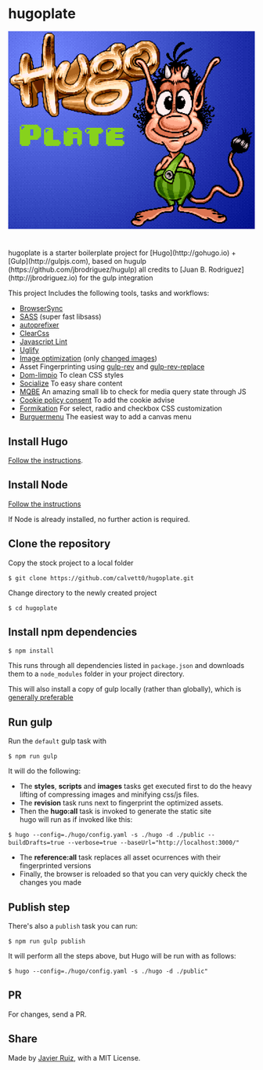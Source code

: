 hugoplate
======
<img src="hugoplate.png" alt="HugoPlate" align="left" style="float:left;margin-right:20px;margin-bottom:40px;">
hugoplate is a starter boilerplate project for [Hugo](http://gohugo.io) + [Gulp](http://gulpjs.com), based on hugulp (https://github.com/jbrodriguez/hugulp) all credits to
[Juan B. Rodriguez](http://jbrodriguez.io) for the gulp integration

This project Includes the following tools, tasks and workflows:

- [BrowserSync](http://www.browsersync.io/)
- [SASS](http://sass-lang.com/) (super fast libsass)
- [autoprefixer](https://github.com/sindresorhus/gulp-autoprefixer)
- [ClearCss](https://github.com/scniro/gulp-clean-css)
- [Javascript Lint](https://github.com/spalger/gulp-jshint)
- [Uglify](https://github.com/terinjokes/gulp-uglify)
- [Image optimization](https://github.com/sindresorhus/gulp-imagemin) (only [changed images](https://github.com/sindresorhus/gulp-changed))
- Asset Fingerprinting using [gulp-rev](https://github.com/sindresorhus/gulp-rev) and [gulp-rev-replace](https://github.com/jamesknelson/gulp-rev-replace)
- [Dom-limpio](https://github.com/carloscabo/dom-limpio) To clean CSS styles
- [Socialize](https://github.com/carloscabo/socialize) To easy share content
- [MQBE](https://github.com/carloscabo/MQBE) An amazing small lib to check for media query state through JS
- [Cookie policy consent](https://github.com/carloscabo/cookie-policy-consent) To add the cookie advise
- [Formikation](https://github.com/vortizhe/formikation) For select, radio and checkbox CSS customization
- [Burguermenu](https://github.com/vortizhe/burgermenu) The easiest way to add a canvas menu

## Install Hugo
[Follow the instructions](http://gohugo.io/#action).

## Install Node
[Follow the instructions](https://nodejs.org)

If Node is already installed, no further action is required.

## Clone the repository
Copy the stock project to a local folder

```
$ git clone https://github.com/calvett0/hugoplate.git
```

Change directory to the newly created project
```
$ cd hugoplate
```

## Install npm dependencies
```
$ npm install
```

This runs through all dependencies listed in `package.json` and downloads them to a `node_modules` folder in your project directory.

This will also install a copy of gulp locally (rather than globally), which is [generally preferable](http://jondavidjohn.com/keeping-it-local-with-npm-scripts/)

## Run gulp
Run the `default` gulp task with

```
$ npm run gulp
```

It will do the following:
- The **styles**, **scripts** and **images** tasks get executed first to do the heavy lifting of compressing images and minifying css/js files.
- The **revision** task runs next to fingerprint the optimized assets.
- Then the **hugo:all** task is invoked to generate the static site<br>
hugo will run as if invoked like this:
```
$ hugo --config=./hugo/config.yaml -s ./hugo -d ./public --buildDrafts=true --verbose=true --baseUrl="http://localhost:3000/"
```

- The **reference:all** task replaces all asset ocurrences with their fingerprinted versions
- Finally, the browser is reloaded so that you can very quickly check the changes you made

## Publish step
There's also a `publish` task you can run:

```
$ npm run gulp publish
```

It will perform all the steps above, but Hugo will be run with as follows:
```
$ hugo --config=./hugo/config.yaml -s ./hugo -d ./public"
```

## PR
For changes, send a PR.


## Share
Made by [Javier Ruiz](http://javierruiz.es), with a MIT License.
